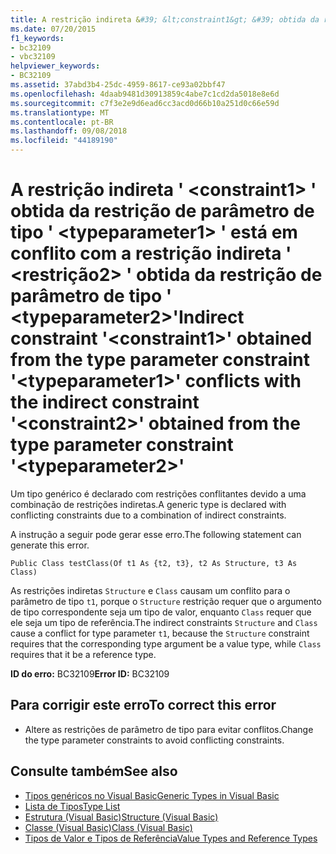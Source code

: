 ```yaml
---
title: A restrição indireta &#39; &lt;constraint1&gt; &#39; obtida da restrição de parâmetro de tipo &#39; &lt;typeparameter1&gt; &#39; está em conflito com a restrição indireta &#39; &lt;restrição2&gt; &#39; obtida da restrição de parâmetro de tipo &#39; &lt;typeparameter2&gt;&#39;
ms.date: 07/20/2015
f1_keywords:
- bc32109
- vbc32109
helpviewer_keywords:
- BC32109
ms.assetid: 37abd3b4-25dc-4959-8617-ce93a02bbf47
ms.openlocfilehash: 4daab9481d30913859c4abe7c1cd2da5018e8e6d
ms.sourcegitcommit: c7f3e2e9d6ead6cc3acd0d66b10a251d0c66e59d
ms.translationtype: MT
ms.contentlocale: pt-BR
ms.lasthandoff: 09/08/2018
ms.locfileid: "44189190"
---
```

# <a name="indirect-constraint-39ltconstraint1gt39-obtained-from-the-type-parameter-constraint-39lttypeparameter1gt39-conflicts-with-the-indirect-constraint-39ltconstraint2gt39-obtained-from-the-type-parameter-constraint-39lttypeparameter2gt39"></a><span data-ttu-id="45425-102">A restrição indireta &#39; &lt;constraint1&gt; &#39; obtida da restrição de parâmetro de tipo &#39; &lt;typeparameter1&gt; &#39; está em conflito com a restrição indireta &#39; &lt;restrição2&gt; &#39; obtida da restrição de parâmetro de tipo &#39; &lt;typeparameter2&gt;&#39;</span><span class="sxs-lookup"><span data-stu-id="45425-102">Indirect constraint &#39;&lt;constraint1&gt;&#39; obtained from the type parameter constraint &#39;&lt;typeparameter1&gt;&#39; conflicts with the indirect constraint &#39;&lt;constraint2&gt;&#39; obtained from the type parameter constraint &#39;&lt;typeparameter2&gt;&#39;</span></span>
<span data-ttu-id="45425-103">Um tipo genérico é declarado com restrições conflitantes devido a uma combinação de restrições indiretas.</span><span class="sxs-lookup"><span data-stu-id="45425-103">A generic type is declared with conflicting constraints due to a combination of indirect constraints.</span></span>  
  
 <span data-ttu-id="45425-104">A instrução a seguir pode gerar esse erro.</span><span class="sxs-lookup"><span data-stu-id="45425-104">The following statement can generate this error.</span></span>  
  
```  
Public Class testClass(Of t1 As {t2, t3}, t2 As Structure, t3 As Class)  
```  
  
 <span data-ttu-id="45425-105">As restrições indiretas `Structure` e `Class` causam um conflito para o parâmetro de tipo `t1`, porque o `Structure` restrição requer que o argumento de tipo correspondente seja um tipo de valor, enquanto `Class` requer que ele seja um tipo de referência.</span><span class="sxs-lookup"><span data-stu-id="45425-105">The indirect constraints `Structure` and `Class` cause a conflict for type parameter `t1`, because the `Structure` constraint requires that the corresponding type argument be a value type, while `Class` requires that it be a reference type.</span></span>  
  
 <span data-ttu-id="45425-106">**ID do erro:** BC32109</span><span class="sxs-lookup"><span data-stu-id="45425-106">**Error ID:** BC32109</span></span>  
  
## <a name="to-correct-this-error"></a><span data-ttu-id="45425-107">Para corrigir este erro</span><span class="sxs-lookup"><span data-stu-id="45425-107">To correct this error</span></span>  
  
-   <span data-ttu-id="45425-108">Altere as restrições de parâmetro de tipo para evitar conflitos.</span><span class="sxs-lookup"><span data-stu-id="45425-108">Change the type parameter constraints to avoid conflicting constraints.</span></span>  
  
## <a name="see-also"></a><span data-ttu-id="45425-109">Consulte também</span><span class="sxs-lookup"><span data-stu-id="45425-109">See also</span></span>

- [<span data-ttu-id="45425-110">Tipos genéricos no Visual Basic</span><span class="sxs-lookup"><span data-stu-id="45425-110">Generic Types in Visual Basic</span></span>](../../visual-basic/programming-guide/language-features/data-types/generic-types.md)  
- [<span data-ttu-id="45425-111">Lista de Tipos</span><span class="sxs-lookup"><span data-stu-id="45425-111">Type List</span></span>](../../visual-basic/language-reference/statements/type-list.md)  
- [<span data-ttu-id="45425-112">Estrutura (Visual Basic)</span><span class="sxs-lookup"><span data-stu-id="45425-112">Structure (Visual Basic)</span></span>](../../visual-basic/language-reference/statements/structure-statement.md)  
- [<span data-ttu-id="45425-113">Classe (Visual Basic)</span><span class="sxs-lookup"><span data-stu-id="45425-113">Class (Visual Basic)</span></span>](../../visual-basic/language-reference/statements/class-statement.md)  
- [<span data-ttu-id="45425-114">Tipos de Valor e Tipos de Referência</span><span class="sxs-lookup"><span data-stu-id="45425-114">Value Types and Reference Types</span></span>](../../visual-basic/programming-guide/language-features/data-types/value-types-and-reference-types.md)
